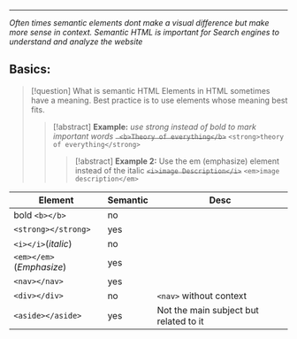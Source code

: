 
***
*Often times semantic elements dont make a visual difference but make more sense in context.
Semantic HTML is important for Search engines to understand and analyze the website*
## Basics:

>[!question] What is semantic HTML
>Elements in HTML sometimes have a meaning. 
Best practice is to use elements whose meaning best fits.
>>[!abstract] **Example:**
>*use strong instead of bold to mark important words*
~~` <b>Theory of everything</b>`~~
>>`<strong>theory of everything</strong>`
>>>[!abstract]  **Example 2:**
>>Use the em (emphasize) element instead of the italic
>>~~`<i>image Description</i>`~~
>>`<em>image description</em>`
>>

| Element                  | Semantic | Desc                    |
| ------------------------ | -------- | ----------------------- |
| bold `<b></b>`           | no       |                         |
| `<strong></strong>`      | yes      |                         |
| `<i></i>`(*italic*)      | no       |                         |
| `<em></em>`(*Emphasize*) | yes      |                         |
| `<nav></nav>`            | yes      |                         |
| `<div></div>`            | no       | `<nav>` without context |
| `<aside></aside>`        | yes      | Not the main subject but related to it                        |














